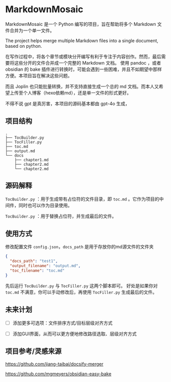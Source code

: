 # MarkdownMosaic
MarkdownMosaic 是一个 Python 编写的项目，旨在帮助将多个 Markdown 文件合并为一个单一文件。

The project helps merge multiple Markdown files into a single document, based on python.

在写作过程中，将各个章节或模块分开编写有利于专注于内容创作。然而，最后需要将这些分开的文件合并成一个完整的 Markdown 文档。
使用 pandoc ，或者 obsidian 的 bake 插件进行转换时，可能会遇到一些困难，并且不如期望中那样方便。本项目旨在解决这些问题。

而且 Joplin 也只能批量转换，并不支持直接生成一个总的 md 文档。而本人又希望上传至个人博客（hexo依赖md），还是单一文件的形式更好。

不得不说 gpt 是真厉害，本项目的源码基本都由 gpt-4o 生成，

## 项目结构
```
.
├── TocBuilder.py
├── TocFiller.py
├── toc.md
├── output.md
└── docs
    ├── chapter1.md
    ├── chapter2.md
    └── chapter2.md
```

## 源码解释

`TocBuilder.py` ：用于生成带有占位符的文件目录，即 `toc.md` 。它作为项目的中间件，同时也可以作为目录使用。

`TocBuilder.py` ：用于替换占位符，并生成最后的文件。


## 使用方式
修改配置文件 `config.json`，`docs_path` 是用于存放你的md源文件的文件夹

``` json
{
  "docs_path": "test1",
  "output_filename": "output.md",
  "toc_filename": "toc.md"
}
```

先后运行 `TocBuilder.py` 与 `TocFiller.py` 这两个脚本即可。
好处是如果你对 `toc.md` 不满意，你可以手动修改后，再使用 `TocFiller.py` 生成最后的文件。


## 未来计划
- [ ] 添加更多可选项：文件排序方式/目标层级对齐方式
- [ ] 添加GUI界面，从而可以更方便地修改路径选取、层级对齐方式


## 项目参考/灵感来源
https://github.com/jiang-taibai/docsify-merger

https://github.com/mgmeyers/obsidian-easy-bake



